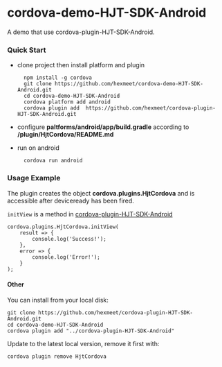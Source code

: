 # cordova-demo-HJT-SDK-Android
A demo that use cordova-plugin-HJT-SDK-Android.

### Quick Start
- clone project then install platform and plugin

        npm install -g cordova
        git clone https://github.com/hexmeet/cordova-demo-HJT-SDK-Android.git
        cd cordova-demo-HJT-SDK-Android
        cordova platform add android
        cordova plugin add  https://github.com/hexmeet/cordova-plugin-HJT-SDK-Android.git
- configure **paltforms/android/app/build.gradle** according to **/plugin/HjtCordova/README.md**
- run on android

        cordova run android

### Usage Example
The plugin creates the object **cordova.plugins.HjtCordova** and is accessible after deviceready has been fired.

 `initView` is a method in [cordova-plugin-HJT-SDK-Android](https://github.com/hexmeet/cordova-plugin-HJT-SDK-Android)

    cordova.plugins.HjtCordova.initView(
        result => {
            console.log('Success!');
        },
        error => {
            console.log('Error!');
        }
    );

#### Other
You can install from your local disk:

    git clone https://github.com/hexmeet/cordova-plugin-HJT-SDK-Android.git
    cd cordova-demo-HJT-SDK-Android
    cordova plugin add "../cordova-plugin-HJT-SDK-Android"
Update to the latest local version, remove it first with:

    cordova plugin remove HjtCordova